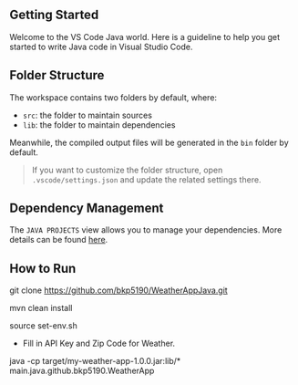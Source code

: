 ## Getting Started

Welcome to the VS Code Java world. Here is a guideline to help you get started to write Java code in Visual Studio Code.

## Folder Structure

The workspace contains two folders by default, where:

- `src`: the folder to maintain sources
- `lib`: the folder to maintain dependencies

Meanwhile, the compiled output files will be generated in the `bin` folder by default.

> If you want to customize the folder structure, open `.vscode/settings.json` and update the related settings there.

## Dependency Management

The `JAVA PROJECTS` view allows you to manage your dependencies. More details can be found [here](https://github.com/microsoft/vscode-java-dependency#manage-dependencies).

## How to Run

git clone https://github.com/bkp5190/WeatherAppJava.git

mvn clean install

source set-env.sh
- Fill in API Key and Zip Code for Weather.

java -cp target/my-weather-app-1.0.0.jar:lib/\* main.java.github.bkp5190.WeatherApp